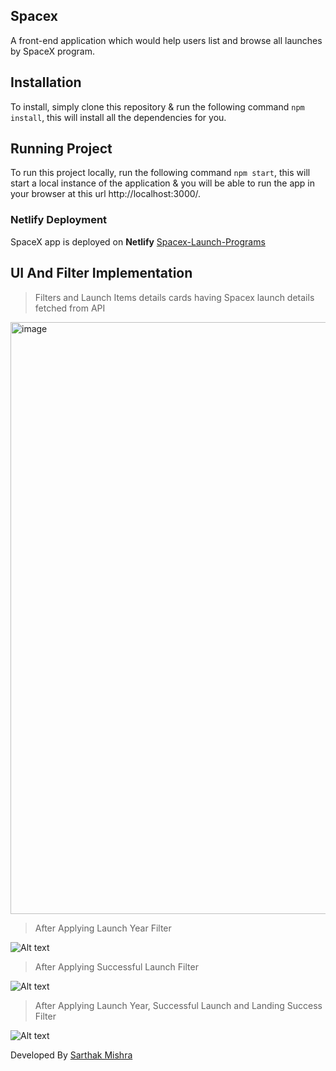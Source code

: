 ## Spacex

A front-end application which would help users list and browse all launches by SpaceX program.

## Installation

To install, simply clone this repository & run the following command `npm install`, this will install all the dependencies for you.

## Running Project

To run this project locally, run the following command `npm start`, this will start a local instance of the application & you will be able to run the app in your browser at this url http://localhost:3000/.

### Netlify Deployment

SpaceX app is deployed on **Netlify** [Spacex-Launch-Programs](https://sarthak-spacex.netlify.app/)

## UI And Filter Implementation

> Filters and Launch Items details cards having Spacex launch details fetched from API

<!-- ![Alt text](https://ik.imagekit.io/eudv8cramv/Screenshot__1270__MvCD0C3w26.png) -->
<img width="947" alt="image" src="https://user-images.githubusercontent.com/74900672/234606545-5c4311df-4318-4f77-82b7-84616aeadb3c.png">


> After Applying Launch Year Filter

![Alt text](https://ik.imagekit.io/eudv8cramv/Screenshot__1271__wwcOOWXWmR.png)

> After Applying Successful Launch Filter

![Alt text](https://ik.imagekit.io/eudv8cramv/Screenshot__1272__IQT1rCmyt.png)

> After Applying Launch Year, Successful Launch and Landing Success Filter

![Alt text](https://ik.imagekit.io/eudv8cramv/Screenshot__1273__OetAvBQCL.png)

Developed By [Sarthak Mishra](https://github.com/Sarthak-code360)
